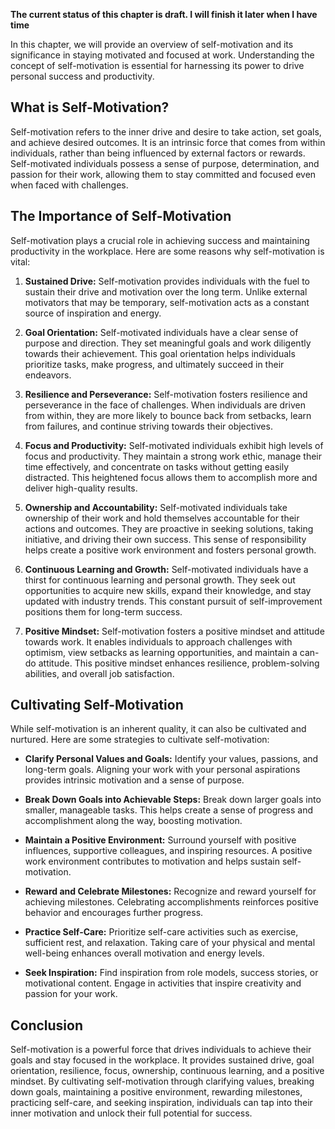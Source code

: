 **The current status of this chapter is draft. I will finish it later when I have time**

In this chapter, we will provide an overview of self-motivation and its significance in staying motivated and focused at work. Understanding the concept of self-motivation is essential for harnessing its power to drive personal success and productivity.

What is Self-Motivation?
------------------------

Self-motivation refers to the inner drive and desire to take action, set goals, and achieve desired outcomes. It is an intrinsic force that comes from within individuals, rather than being influenced by external factors or rewards. Self-motivated individuals possess a sense of purpose, determination, and passion for their work, allowing them to stay committed and focused even when faced with challenges.

The Importance of Self-Motivation
---------------------------------

Self-motivation plays a crucial role in achieving success and maintaining productivity in the workplace. Here are some reasons why self-motivation is vital:

1. **Sustained Drive:** Self-motivation provides individuals with the fuel to sustain their drive and motivation over the long term. Unlike external motivators that may be temporary, self-motivation acts as a constant source of inspiration and energy.

2. **Goal Orientation:** Self-motivated individuals have a clear sense of purpose and direction. They set meaningful goals and work diligently towards their achievement. This goal orientation helps individuals prioritize tasks, make progress, and ultimately succeed in their endeavors.

3. **Resilience and Perseverance:** Self-motivation fosters resilience and perseverance in the face of challenges. When individuals are driven from within, they are more likely to bounce back from setbacks, learn from failures, and continue striving towards their objectives.

4. **Focus and Productivity:** Self-motivated individuals exhibit high levels of focus and productivity. They maintain a strong work ethic, manage their time effectively, and concentrate on tasks without getting easily distracted. This heightened focus allows them to accomplish more and deliver high-quality results.

5. **Ownership and Accountability:** Self-motivated individuals take ownership of their work and hold themselves accountable for their actions and outcomes. They are proactive in seeking solutions, taking initiative, and driving their own success. This sense of responsibility helps create a positive work environment and fosters personal growth.

6. **Continuous Learning and Growth:** Self-motivated individuals have a thirst for continuous learning and personal growth. They seek out opportunities to acquire new skills, expand their knowledge, and stay updated with industry trends. This constant pursuit of self-improvement positions them for long-term success.

7. **Positive Mindset:** Self-motivation fosters a positive mindset and attitude towards work. It enables individuals to approach challenges with optimism, view setbacks as learning opportunities, and maintain a can-do attitude. This positive mindset enhances resilience, problem-solving abilities, and overall job satisfaction.

Cultivating Self-Motivation
---------------------------

While self-motivation is an inherent quality, it can also be cultivated and nurtured. Here are some strategies to cultivate self-motivation:

* **Clarify Personal Values and Goals:** Identify your values, passions, and long-term goals. Aligning your work with your personal aspirations provides intrinsic motivation and a sense of purpose.

* **Break Down Goals into Achievable Steps:** Break down larger goals into smaller, manageable tasks. This helps create a sense of progress and accomplishment along the way, boosting motivation.

* **Maintain a Positive Environment:** Surround yourself with positive influences, supportive colleagues, and inspiring resources. A positive work environment contributes to motivation and helps sustain self-motivation.

* **Reward and Celebrate Milestones:** Recognize and reward yourself for achieving milestones. Celebrating accomplishments reinforces positive behavior and encourages further progress.

* **Practice Self-Care:** Prioritize self-care activities such as exercise, sufficient rest, and relaxation. Taking care of your physical and mental well-being enhances overall motivation and energy levels.

* **Seek Inspiration:** Find inspiration from role models, success stories, or motivational content. Engage in activities that inspire creativity and passion for your work.

Conclusion
----------

Self-motivation is a powerful force that drives individuals to achieve their goals and stay focused in the workplace. It provides sustained drive, goal orientation, resilience, focus, ownership, continuous learning, and a positive mindset. By cultivating self-motivation through clarifying values, breaking down goals, maintaining a positive environment, rewarding milestones, practicing self-care, and seeking inspiration, individuals can tap into their inner motivation and unlock their full potential for success.
